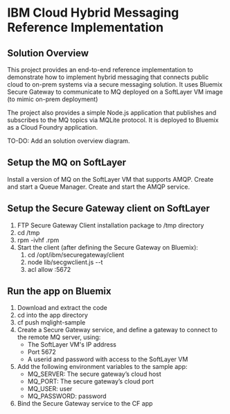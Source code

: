 # IBM Cloud Hybrid Messaging Reference Implementation

## Solution Overview

This project provides an end-to-end reference implementation to demonstrate how to implement hybrid messaging that connects public cloud to on-prem systems via a secure messaging solution. It uses Bluemix Secure Gateway to communicate to MQ deployed on a SoftLayer VM image (to mimic on-prem deployment)

The project also provides a simple Node.js application that publishes and subscribes to the MQ topics via MQLite protocol. It is deployed to Bluemix as a Cloud Foundry application.

TO-DO: Add an solution overview diagram.

## Setup the MQ on SoftLayer

Install a version of MQ on the SoftLayer VM that supports AMQP.
Create and start a Queue Manager.
Create and start the AMQP service.

## Setup the Secure Gateway client on SoftLayer

1. FTP Secure Gateway Client installation package to /tmp directory
2. cd /tmp
3. rpm -ivhf <file-name>.rpm
4. Start the client (after defining the Secure Gateway on Bluemix):
   1. cd /opt/ibm/securegateway/client
   2. node lib/secgwclient.js <gateway-id> --t <security-token>
   3. acl allow :5672

## Run the app on Bluemix

1. Download and extract the code
2. cd into the app directory
3. cf push mqlight-sample
4. Create a Secure Gateway service, and define a gateway to connect to the
   remote MQ server, using:
   * The SoftLayer VM's IP address
   * Port 5672
   * A userid and password with access to the SoftLayer VM
5. Add the following environment variables to the sample app:
   * MQ_SERVER: The secure gateway’s cloud host
   * MQ_PORT: The secure gateway’s cloud port
   * MQ_USER: user
   * MQ_PASSWORD: password
6. Bind the Secure Gateway service to the CF app

